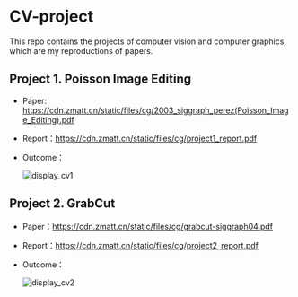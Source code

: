 # CV-project

This repo contains the projects of computer vision and computer graphics, which are my reproductions of papers.



## Project 1. Poisson Image Editing



- Paper: https://cdn.zmatt.cn/static/files/cg/2003_siggraph_perez(Poisson_Image_Editing).pdf

- Report：https://cdn.zmatt.cn/static/files/cg/project1_report.pdf

- Outcome：

    ![display_cv1](https://user-images.githubusercontent.com/34508318/177047106-0b879b75-8b04-4827-af43-c0503e808274.jpg)



## Project 2. GrabCut

- Paper：https://cdn.zmatt.cn/static/files/cg/grabcut-siggraph04.pdf

- Report：https://cdn.zmatt.cn/static/files/cg/project2_report.pdf

- Outcome：

    ![display_cv2](https://user-images.githubusercontent.com/34508318/177047177-04698131-3980-4d19-a49a-918876db0de0.jpg)
